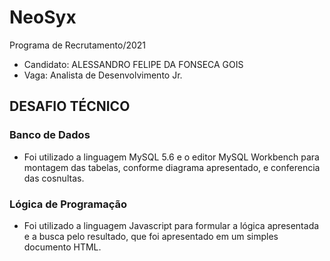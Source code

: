 
# NeoSyx

 Programa de Recrutamento/2021 
- Candidato: ALESSANDRO FELIPE DA FONSECA GOIS
- Vaga: Analista de Desenvolvimento Jr.

## DESAFIO TÉCNICO

### Banco de Dados 
 - Foi utilizado a linguagem MySQL 5.6 e o editor MySQL Workbench para montagem das tabelas, conforme diagrama apresentado, e conferencia das cosnultas.

### Lógica de Programação
- Foi utilizado a linguagem Javascript para formular a lógica apresentada e a busca pelo resultado, que foi apresentado em um simples documento HTML.
